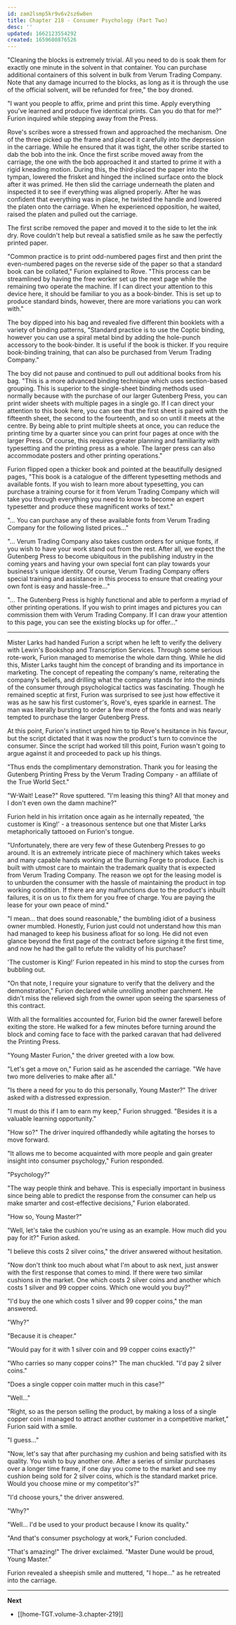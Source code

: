 ```yaml
---
id: zam2lsmp5kr9v6v2sz6w8en
title: Chapter 218 - Consumer Psychology (Part Two)
desc: ''
updated: 1662123554292
created: 1659600876526
---
```


"Cleaning the blocks is extremely trivial. All you need to do is soak them for exactly one minute in the solvent in that container. You can purchase additional containers of this solvent in bulk from Verum Trading Company. Note that any damage incurred to the blocks, as long as it is through the use of the official solvent, will be refunded for free," the boy droned.

"I want you people to affix, prime and print this time. Apply everything you've learned and produce five identical prints. Can you do that for me?" Furion inquired while stepping away from the Press.

Rove's scribes wore a stressed frown and approached the mechanism. One of the three picked up the frame and placed it carefully into the depression in the carriage. While he ensured that it was tight, the other scribe started to dab the bob into the ink. Once the first scribe moved away from the carriage, the one with the bob approached it and started to prime it with a rigid kneading motion. During this, the third-placed the paper into the tympan, lowered the frisket and hinged the inclined surface onto the block after it was primed. He then slid the carriage underneath the platen and inspected it to see if everything was aligned properly. After he was confident that everything was in place, he twisted the handle and lowered the platen onto the carriage. When he experienced opposition, he waited, raised the platen and pulled out the carriage.

The first scribe removed the paper and moved it to the side to let the ink dry. Rove couldn't help but reveal a satisfied smile as he saw the perfectly printed paper.

"Common practice is to print odd-numbered pages first and then print the even-numbered pages on the reverse side of the paper so that a standard book can be collated," Furion explained to Rove. "This process can be streamlined by having the free worker set up the next page while the remaining two operate the machine. If I can direct your attention to this device here, it should be familiar to you as a book-binder. This is set up to produce standard binds, however, there are more variations you can work with."

The boy dipped into his bag and revealed five different thin booklets with a variety of binding patterns, "Standard practice is to use the Coptic binding, however you can use a spiral metal bind by adding the hole-punch accessory to the book-binder. It is useful if the book is thicker. If you require book-binding training, that can also be purchased from Verum Trading Company."

The boy did not pause and continued to pull out additional books from his bag. "This is a more advanced binding technique which uses section-based grouping. This is superior to the single-sheet binding methods used normally because with the purchase of our larger Gutenberg Press, you can print wider sheets with multiple pages in a single go. If I can direct your attention to this book here, you can see that the first sheet is paired with the fifteenth sheet, the second to the fourteenth, and so on until it meets at the centre. By being able to print multiple sheets at once, you can reduce the printing time by a quarter since you can print four pages at once with the larger Press. Of course, this requires greater planning and familiarity with typesetting and the printing press as a whole. The larger press can also accommodate posters and other printing operations."

Furion flipped open a thicker book and pointed at the beautifully designed pages, "This book is a catalogue of the different typesetting methods and available fonts. If you wish to learn more about typesetting, you can purchase a training course for it from Verum Trading Company which will take you through everything you need to know to become an expert typesetter and produce these magnificent works of text."

"... You can purchase any of these available fonts from Verum Trading Company for the following listed prices..."

"... Verum Trading Company also takes custom orders for unique fonts, if you wish to have your work stand out from the rest. After all, we expect the Gutenberg Press to become ubiquitous in the publishing industry in the coming years and having your own special font can play towards your business's unique identity. Of course, Verum Trading Company offers special training and assistance in this process to ensure that creating your own font is easy and hassle-free..."

"... The Gutenberg Press is highly functional and able to perform a myriad of other printing operations. If you wish to print images and pictures you can commission them with Verum Trading Company. If I can draw your attention to this page, you can see the existing blocks up for offer..."

____

Mister Larks had handed Furion a script when he left to verify the delivery with Lewin's Bookshop and Transcription Services. Through some serious rote-work, Furion managed to memorise the whole darn thing. While he did this, Mister Larks taught him the concept of branding and its importance in marketing. The concept of repeating the company's name, reiterating the company's beliefs, and drilling what the company stands for into the minds of the consumer through psychological tactics was fascinating. Though he remained sceptic at first, Furion was surprised to see just how effective it was as he saw his first customer's, Rove's, eyes sparkle in earnest. The man was literally bursting to order a few more of the fonts and was nearly tempted to purchase the larger Gutenberg Press.

At this point, Furion's instinct urged him to tip Rove's hesitance in his favour, but the script dictated that it was now the product's turn to convince the consumer. Since the script had worked till this point, Furion wasn't going to argue against it and proceeded to pack up his things.

"Thus ends the complimentary demonstration. Thank you for leasing the Gutenberg Printing Press by the Verum Trading Company - an affiliate of the True World Sect."

"W-Wait! Lease?" Rove sputtered. "I'm leasing this thing? All that money and I don't even own the damn machine?"

Furion held in his irritation once again as he internally repeated, 'the customer is King!' - a treasonous sentence but one that Mister Larks metaphorically tattooed on Furion's tongue.

"Unfortunately, there are very few of these Gutenberg Presses to go around. It is an extremely intricate piece of machinery which takes weeks and many capable hands working at the Burning Forge to produce. Each is built with utmost care to maintain the trademark quality that is expected from Verum Trading Company. The reason we opt for the leasing model is to unburden the consumer with the hassle of maintaining the product in top working condition. If there are any malfunctions due to the product's inbuilt failures, it is on us to fix them for you free of charge. You are paying the lease for your own peace of mind."

"I mean... that does sound reasonable," the bumbling idiot of a business owner mumbled. Honestly, Furion just could not understand how this man had managed to keep his business afloat for so long. He did not even glance beyond the first page of the contract before signing it the first time, and now he had the gall to refute the validity of his purchase?

'The customer is King!' Furion repeated in his mind to stop the curses from bubbling out.

"On that note, I require your signature to verify that the delivery and the demonstration," Furion declared while unrolling another parchment. He didn't miss the relieved sigh from the owner upon seeing the sparseness of this contract.

With all the formalities accounted for, Furion bid the owner farewell before exiting the store. He walked for a few minutes before turning around the block and coming face to face with the parked caravan that had delivered the Printing Press.

"Young Master Furion," the driver greeted with a low bow.

"Let's get a move on," Furion said as he ascended the carriage. "We have two more deliveries to make after all."

"Is there a need for you to do this personally, Young Master?" The driver asked with a distressed expression.

"I must do this if I am to earn my keep," Furion shrugged. "Besides it is a valuable learning opportunity."

"How so?" The driver inquired offhandedly while agitating the horses to move forward.

"It allows me to become acquainted with more people and gain greater insight into consumer psychology," Furion responded.

"Psychology?"

"The way people think and behave. This is especially important in business since being able to predict the response from the consumer can help us make smarter and cost-effective decisions," Furion elaborated.

"How so, Young Master?"

"Well, let's take the cushion you're using as an example. How much did you pay for it?" Furion asked.

"I believe this costs 2 silver coins," the driver answered without hesitation.

"Now don't think too much about what I'm about to ask next, just answer with the first response that comes to mind. If there were two similar cushions in the market. One which costs 2 silver coins and another which costs 1 silver and 99 copper coins. Which one would you buy?"

"I'd buy the one which costs 1 silver and 99 copper coins," the man answered.

"Why?"

"Because it is cheaper."

"Would pay for it with 1 silver coin and 99 copper coins exactly?"

"Who carries so many copper coins?" The man chuckled. "I'd pay 2 silver coins."

"Does a single copper coin matter much in this case?"

"Well..."

"Right, so as the person selling the product, by making a loss of a single copper coin I managed to attract another customer in a competitive market," Furion said with a smile.

"I guess..."

"Now, let's say that after purchasing my cushion and being satisfied with its quality. You wish to buy another one. After a series of similar purchases over a longer time frame, if one day you come to the market and see my cushion being sold for 2 silver coins, which is the standard market price. Would you choose mine or my competitor's?"

"I'd choose yours," the driver answered.

"Why?"

"Well... I'd be used to your product because I know its quality."

"And that's consumer psychology at work," Furion concluded.

"That's amazing!" The driver exclaimed. "Master Dune would be proud, Young Master."

Furion revealed a sheepish smile and muttered, "I hope..." as he retreated into the carriage.

____

**Next**
* [[home-TGT.volume-3.chapter-219]]